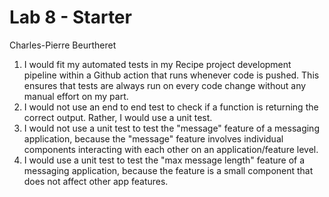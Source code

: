 # Lab 8 - Starter

Charles-Pierre Beurtheret

 1. I would fit my automated tests in my Recipe project development pipeline within a Github action that runs whenever code is pushed. This ensures that tests are always run on every code change without any manual effort on my part.
 2. I would not use an end to end test to check if a function is returning the correct output. Rather, I would use a unit test.
 3. I would not use a unit test to test the "message" feature of a messaging application, because the "message" feature involves individual components interacting with each other on an application/feature level.
 4. I would use a unit test to test the "max message length" feature of a messaging application, because the feature is a small component that does not affect other app features.
